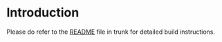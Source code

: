 # Introduction #

Please do refer to the [README](http://code.google.com/p/libperseus-sdr/source/browse/trunk/README) file in trunk for detailed build instructions.
